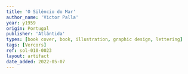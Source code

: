 ```yaml
---
title: 'O Silêncio do Mar'
author_name: 'Victor Palla'
year: y1959
origin: Portugal
publisher: 'Atlântida'
types: [book cover, book, illustration, graphic design, lettering]
tags: [Vercors]
ref: sol-010-0023
layout: artifact
date_added: 2022-05-07
---
```

